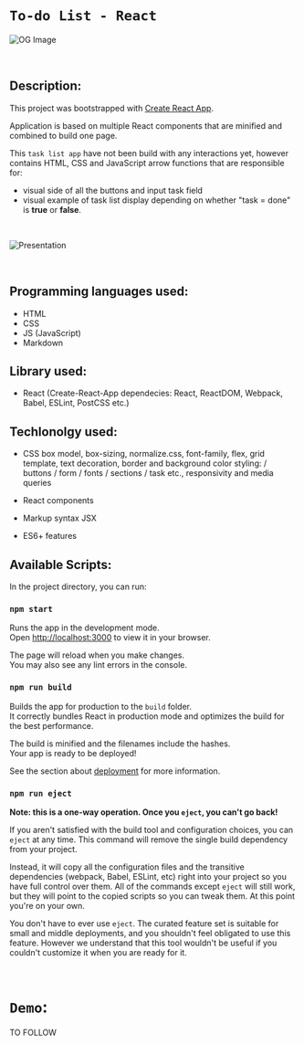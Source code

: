 # `To-do List - React`


![OG Image]("%PUBLIC_URL%/og-image.jpg")

<br />

## Description:

This project was bootstrapped with [Create React App](https://github.com/facebook/create-react-app).

Application is based on multiple React components that are minified and combined to build one page.

This `task list app` have not been build with any interactions yet, however contains HTML, CSS and JavaScript arrow functions that are responsible for:

- visual side of all the buttons and input task field 
- visual example of task list display depending on whether "task = done" is **true** or **false**.

<br />

![Presentation]("%PUBLIC_URL%/presentationReact.gif")

<br />

## Programming languages used:

- HTML
- CSS
- JS (JavaScript)
- Markdown

## Library used:
- React (Create-React-App dependecies: React, ReactDOM, Webpack, Babel, ESLint, PostCSS etc.)

## Techlonolgy used:

- CSS box model, box-sizing, normalize.css, font-family, flex, grid template, text decoration, border and background color styling: / buttons / form / fonts / sections / task etc., responsivity and media queries

- React components
- Markup syntax JSX
- ES6+ features

## Available Scripts:

In the project directory, you can run:

### `npm start`

Runs the app in the development mode.\
Open [http://localhost:3000](http://localhost:3000) to view it in your browser.

The page will reload when you make changes.\
You may also see any lint errors in the console.

### `npm run build`

Builds the app for production to the `build` folder.\
It correctly bundles React in production mode and optimizes the build for the best performance.

The build is minified and the filenames include the hashes.\
Your app is ready to be deployed!

See the section about [deployment](https://facebook.github.io/create-react-app/docs/deployment) for more information.

### `npm run eject`

**Note: this is a one-way operation. Once you `eject`, you can't go back!**

If you aren't satisfied with the build tool and configuration choices, you can `eject` at any time. This command will remove the single build dependency from your project.

Instead, it will copy all the configuration files and the transitive dependencies (webpack, Babel, ESLint, etc) right into your project so you have full control over them. All of the commands except `eject` will still work, but they will point to the copied scripts so you can tweak them. At this point you're on your own.

You don't have to ever use `eject`. The curated feature set is suitable for small and middle deployments, and you shouldn't feel obligated to use this feature. However we understand that this tool wouldn't be useful if you couldn't customize it when you are ready for it.

<br />

# `Demo`:
TO FOLLOW
